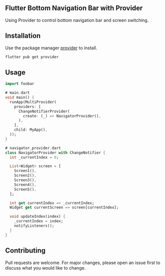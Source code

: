 ## Flutter Bottom Navigation Bar with Provider

Using Provider to control bottom navigation bar and screen switching.

## Installation

Use the package manager [provider](https://pub.dev/packages/provider) to install.

```bash
flutter pub get provider
```

## Usage

```dart
import foobar

# main.dart
void main() {
  runApp(MultiProvider(
    providers: [
      ChangeNotifierProvider(
        create: (_) => NavigatorProvider(),
      ),
    ],
    child: MyApp(),
  ));
}

# navigator_provider.dart
class NavigatorProvider with ChangeNotifier {
  int _currentIndex = 0;

  List<Widget> screen = [
    Screen1(),
    Screen2(),
    Screen3(),
    Screen4(),
    Screen5(),
  ];

  int get currentIndex => _currentIndex;
  Widget get currentScreen => screen[currentIndex];

  void updateIndex(index) {
    _currentIndex = index;
    notifyListeners();
  }
}


```

## Contributing

Pull requests are welcome. For major changes, please open an issue first to discuss what you would like to change.
